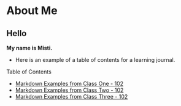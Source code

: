 # About Me
## Hello

**My name is Misti.**

- Here is an example of a table of contents for a learning journal. 

Table of Contents
- [Markdown Examples from Class One - 102](/markdownexamples.md)
- [Markdown Examples from Class Two - 102](/markdownexamples.md)
- [Markdown Examples from Class Three - 102](/markdownexamples.md)
